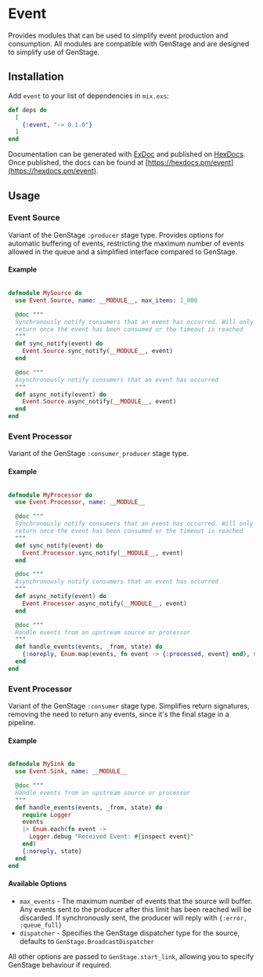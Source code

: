 # Event

Provides modules that can be used to simplify event production and consumption. All
modules are compatible with GenStage and are designed to simplify use of GenStage.


## Installation

Add `event` to your list of dependencies in `mix.exs`:

```elixir
def deps do
  [
    {:event, "~> 0.1.0"}
  ]
end
```

Documentation can be generated with [ExDoc](https://github.com/elixir-lang/ex_doc)
and published on [HexDocs](https://hexdocs.pm). Once published, the docs can
be found at [https://hexdocs.pm/event](https://hexdocs.pm/event).



## Usage

### Event Source

Variant of the GenStage `:producer` stage type. Provides options for automatic buffering of events, restricting the maximum number of events
allowed in the queue and a simplified interface compared to GenStage.

#### Example

```elixir

defmodule MySource do
  use Event.Source, name: __MODULE__, max_items: 1_000

  @doc """
  Synchronously notify consumers that an event has occurred. Will only
  return once the event has been consumed or the timeout is reached
  """
  def sync_notify(event) do
    Event.Source.sync_notify(__MODULE__, event)
  end

  @doc """
  Asynchronously notify consumers that an event has occurred
  """
  def async_notify(event) do
    Event.Source.async_notify(__MODULE__, event)
  end
end
```

### Event Processor

Variant of the GenStage `:consumer_producer` stage type.

#### Example

```elixir

defmodule MyProcessor do
  use Event.Processor, name: __MODULE__

  @doc """
  Synchronously notify consumers that an event has occurred. Will only
  return once the event has been consumed or the timeout is reached
  """
  def sync_notify(event) do
    Event.Processor.sync_notify(__MODULE__, event)
  end

  @doc """
  Asynchronously notify consumers that an event has occurred
  """
  def async_notify(event) do
    Event.Processor.async_notify(__MODULE__, event)
  end

  @doc """
  Handle events from an upstream source or processor
  """
  def handle_events(events, _from, state) do
    {:noreply, Enum.map(events, fn event -> {:processed, event} end), state}
  end
end
```

### Event Processor

Variant of the GenStage `:consumer` stage type. Simplifies return signatures, removing the need to return any events, since it's
the final stage in a pipeline.

#### Example

```elixir

defmodule MySink do
  use Event.Sink, name: __MODULE__

  @doc """
  Handle events from an upstream source or processor
  """
  def handle_events(events, _from, state) do
    require Logger
    events
    |> Enum.each(fn event ->
      Logger.debug "Received Event: #{inspect event}"
    end)
    {:noreply, state}
  end
end
```

#### Available Options

* `max_events` - The maximum number of events that the source will buffer. Any events sent to the producer after this limit has been reached will be discarded. If synchronously sent, the producer will reply with `{:error, :queue_full}`
* `dispatcher` - Specifies the GenStage dispatcher type for the source, defaults to `GenStage.BroadcastDispatcher`

All other options are passed to `GenStage.start_link`, allowing you to specify GenStage behaviour if required.
